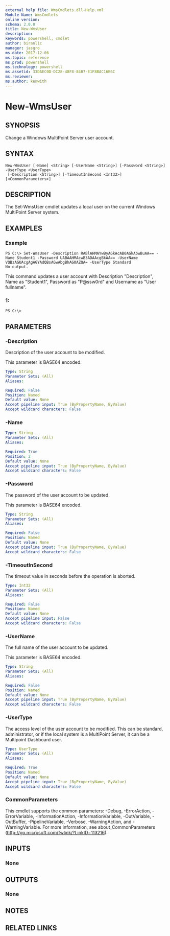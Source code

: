 ```yaml
---
external help file: WmsCmdlets.dll-Help.xml
Module Name: WmsCmdlets
online version: 
schema: 2.0.0
title: New-WmsUser
description: 
keywords: powershell, cmdlet
author: biranlic
manager: jasgro
ms.date: 2017-12-06
ms.topic: reference
ms.prod: powershell
ms.technology: powershell
ms.assetid: 33DAEC0D-DC28-48F8-84B7-E1F8BAC16B6C
ms.reviewer:
ms.author: kenwith
---
```


# New-WmsUser

## SYNOPSIS
Change a Windows MultiPoint Server user account.

## SYNTAX

```
New-WmsUser [-Name] <String> [-UserName <String>] [-Password <String>] -UserType <UserType>
 [-Description <String>] [-TimeoutInSecond <Int32>] [<CommonParameters>]
```

## DESCRIPTION
The Set-WmsUser cmdlet updates a local user on the current Windows MultiPoint Server system.

## EXAMPLES

### Example
```
PS C:\> Set-WmsUser -Description RABlAHMAYwByAGkAcAB0AGkAbwBuAA== -Name Student1 -Password UABAAHMAcwB3ADAAcgBkAA== -UserName VQBzAGUAcgAgAGYAdQBsAGwAbgBhAG0AZQA= -UserType Standard
No output.
```

This command updates a user account with Description "Description", Name as "Student1", Password as "P@ssw0rd" and Username as "User fullname".

### 1:
```
PS C:\>
```

## PARAMETERS

### -Description
Description of the user account to be modified.

 This parameter is BASE64 encoded.

```yaml
Type: String
Parameter Sets: (All)
Aliases: 

Required: False
Position: Named
Default value: None
Accept pipeline input: True (ByPropertyName, ByValue)
Accept wildcard characters: False
```

### -Name


```yaml
Type: String
Parameter Sets: (All)
Aliases: 

Required: True
Position: 2
Default value: None
Accept pipeline input: True (ByPropertyName, ByValue)
Accept wildcard characters: False
```

### -Password
The password of the user account to be updated. 

 This parameter is BASE64 encoded.

```yaml
Type: String
Parameter Sets: (All)
Aliases: 

Required: False
Position: Named
Default value: None
Accept pipeline input: True (ByPropertyName, ByValue)
Accept wildcard characters: False
```

### -TimeoutInSecond
The timeout value in seconds before the operation is aborted.

```yaml
Type: Int32
Parameter Sets: (All)
Aliases: 

Required: False
Position: Named
Default value: None
Accept pipeline input: False
Accept wildcard characters: False
```

### -UserName
The full name of the user account to be updated. 

 This parameter is BASE64 encoded.

```yaml
Type: String
Parameter Sets: (All)
Aliases: 

Required: False
Position: Named
Default value: None
Accept pipeline input: True (ByPropertyName, ByValue)
Accept wildcard characters: False
```

### -UserType
The access level of the user account to be modified.
This can be standard, administrator, or if the local system is a MultiPoint Server, it can be a Multipoint Dashboard user.

```yaml
Type: UserType
Parameter Sets: (All)
Aliases: 

Required: True
Position: Named
Default value: None
Accept pipeline input: True (ByPropertyName, ByValue)
Accept wildcard characters: False
```

### CommonParameters
This cmdlet supports the common parameters: -Debug, -ErrorAction, -ErrorVariable, -InformationAction, -InformationVariable, -OutVariable, -OutBuffer, -PipelineVariable, -Verbose, -WarningAction, and -WarningVariable. For more information, see about_CommonParameters (http://go.microsoft.com/fwlink/?LinkID=113216).

## INPUTS

### None

## OUTPUTS

### None

## NOTES

## RELATED LINKS

